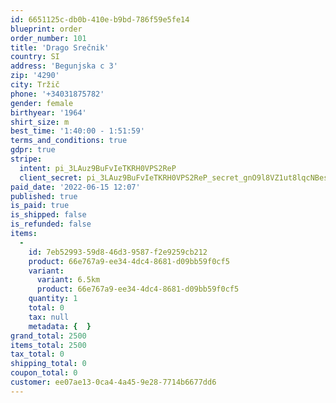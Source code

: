 ```yaml
---
id: 6651125c-db0b-410e-b9bd-786f59e5fe14
blueprint: order
order_number: 101
title: 'Drago Srečnik'
country: SI
address: 'Begunjska c 3'
zip: '4290'
city: Tržič
phone: '+34031875782'
gender: female
birthyear: '1964'
shirt_size: m
best_time: '1:40:00 - 1:51:59'
terms_and_conditions: true
gdpr: true
stripe:
  intent: pi_3LAuz9BuFvIeTKRH0VPS2ReP
  client_secret: pi_3LAuz9BuFvIeTKRH0VPS2ReP_secret_gnO9l8VZ1ut8lqcNBes8BQ0tf
paid_date: '2022-06-15 12:07'
published: true
is_paid: true
is_shipped: false
is_refunded: false
items:
  -
    id: 7eb52993-59d8-46d3-9587-f2e9259cb212
    product: 66e767a9-ee34-4dc4-8681-d09bb59f0cf5
    variant:
      variant: 6.5km
      product: 66e767a9-ee34-4dc4-8681-d09bb59f0cf5
    quantity: 1
    total: 0
    tax: null
    metadata: {  }
grand_total: 2500
items_total: 2500
tax_total: 0
shipping_total: 0
coupon_total: 0
customer: ee07ae13-0ca4-4a45-9e28-7714b6677dd6
---
```

